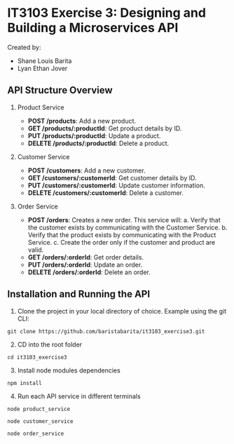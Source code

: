# IT3103 Exercise 3: Designing and Building a Microservices API

Created by:
  - Shane Louis Barita
  - Lyan Ethan Jover

## API Structure Overview

1. Product Service
   - **POST /products**: Add a new product.
   - **GET /products/:productId**: Get product details by ID.
   - **PUT /products/:productId**: Update a product.
   - **DELETE /products/:productId**: Delete a product.

2. Customer Service
   - **POST /customers**: Add a new customer.
   - **GET /customers/:customerId**: Get customer details by ID.
   - **PUT /customers/:customerId**: Update customer information.
   - **DELETE /customers/:customerId**: Delete a customer.

3. Order Service
   - **POST /orders**: Creates a new order. This service will:
       a. Verify that the customer exists by communicating with the Customer Service.
       b. Verify that the product exists by communicating with the Product Service.
       c. Create the order only if the customer and product are valid.
   - **GET /orders/:orderId**: Get order details.
   - **PUT /orders/:orderId**: Update an order.
   - **DELETE /orders/:orderId**: Delete an order.

## Installation and Running the API
1. Clone the project in your local directory of choice. Example using the git CLI:
```
git clone https://github.com/baristabarita/it3103_exercise3.git
```

2. CD into the root folder
```
cd it3103_exercise3
```

3. Install node modules dependencies 
```
npm install
```

4. Run each API service in different terminals
```
node product_service
```
```
node customer_service
```
```
node order_service
```
